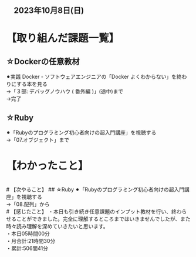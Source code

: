 ## 　2023年10月8日(日)
# 【取り組んだ課題一覧】
## ☆Dockerの任意教材
⚫︎実践 Docker - ソフトウェアエンジニアの「Docker よくわからない」を終わりにする本を見る<br>
→「３部: デバッグノウハウ ( 番外編 )」(途中)まで<br>
→完了<br>
## ☆Ruby
⚫︎「Rubyのプログラミング初心者向けの超入門講座」を視聴する<br>
→「07.オブジェクト」まで<br>
# 【わかったこと】
<br>
# 【次やること】
## ☆Ruby
⚫︎「Rubyのプログラミング初心者向けの超入門講座」を視聴する<br>
→「08.配列」から<br>
# 【感じたこと】
・本日も引き続き任意課題のインプット教材を行い、終わらせることができました。完全に理解するところまではいきませんでしたが、また時々読み理解を深めていきたいと思います。<br>
・本日05時間00分<br>
・月合計:21時間30分<br>
・累計:506間41分<br>
